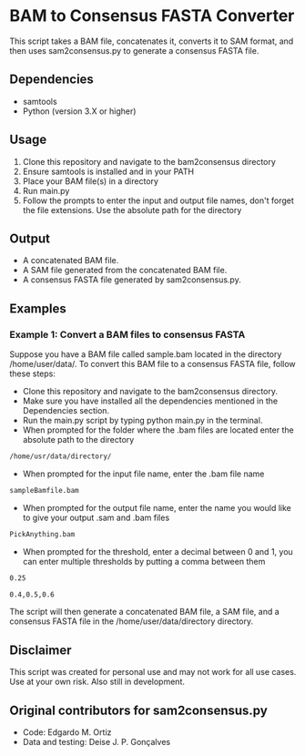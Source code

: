 # BAM to Consensus FASTA Converter
This script takes a BAM file, concatenates it, converts it to SAM format, and then uses sam2consensus.py to generate a consensus FASTA file.

## Dependencies
* samtools
* Python (version 3.X or higher)

## Usage
1. Clone this repository and navigate to the bam2consensus directory
2. Ensure samtools is installed and in your PATH
3. Place your BAM file(s) in a directory
4. Run main.py
5. Follow the prompts to enter the input and output file names, don't forget the file extensions. Use the absolute path for the directory

## Output
* A concatenated BAM file.
* A SAM file generated from the concatenated BAM file.
* A consensus FASTA file generated by sam2consensus.py.

## Examples
### Example 1: Convert a BAM files to consensus FASTA
Suppose you have a BAM file called sample.bam located in the directory /home/user/data/. To convert this BAM file to a consensus FASTA file, follow these steps:

* Clone this repository and navigate to the bam2consensus directory.
* Make sure you have installed all the dependencies mentioned in the Dependencies section.
* Run the main.py script by typing python main.py in the terminal.
* When prompted for the folder where the .bam files are located enter the absolute path to the directory 

```bash
/home/usr/data/directory/
```

* When prompted for the input file name, enter the .bam file name 
```bash
sampleBamfile.bam
```

* When prompted for the output file name, enter the name you would like to give your output .sam and .bam files
```bash
PickAnything.bam
```
* When prompted for the threshold, enter a decimal between 0 and 1, you can enter multiple thresholds by putting a comma between them
```bash
0.25
```

```bash
0.4,0.5,0.6
```

The script will then generate a concatenated BAM file, a SAM file, and a consensus FASTA file in the /home/user/data/directory directory.

## Disclaimer
This script was created for personal use and may not work for all use cases. Use at your own risk. Also still in development.

## Original contributors for sam2consensus.py
* Code: Edgardo M. Ortiz
* Data and testing: Deise J. P. Gonçalves
